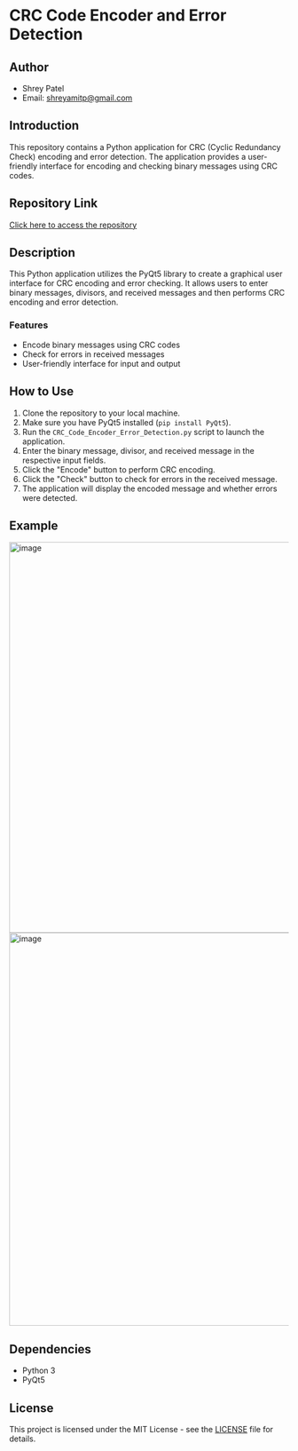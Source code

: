 # CRC Code Encoder and Error Detection

## Author
- Shrey Patel
- Email: shreyamitp@gmail.com
  
## Introduction
This repository contains a Python application for CRC (Cyclic Redundancy Check) encoding and error detection. The application provides a user-friendly interface for encoding and checking binary messages using CRC codes.

## Repository Link
[Click here to access the repository](https://github.com/Shreyp087/CRC-Code-Encoder-and-Error-Detection.git)

## Description
This Python application utilizes the PyQt5 library to create a graphical user interface for CRC encoding and error checking. It allows users to enter binary messages, divisors, and received messages and then performs CRC encoding and error detection.

### Features
- Encode binary messages using CRC codes
- Check for errors in received messages
- User-friendly interface for input and output

## How to Use
1. Clone the repository to your local machine.
2. Make sure you have PyQt5 installed (`pip install PyQt5`).
3. Run the `CRC_Code_Encoder_Error_Detection.py` script to launch the application.
4. Enter the binary message, divisor, and received message in the respective input fields.
5. Click the "Encode" button to perform CRC encoding.
6. Click the "Check" button to check for errors in the received message.
7. The application will display the encoded message and whether errors were detected.

## Example
<img width="704" alt="image" src="https://github.com/Shreyp087/CRC-Code-Encoder-and-Error-Detection/assets/80440996/d0848d6c-4e78-48fa-a7e2-36c2b4d1e771">
<img width="708" alt="image" src="https://github.com/Shreyp087/CRC-Code-Encoder-and-Error-Detection/assets/80440996/d88ce68d-881e-4259-bfd2-3209cbfd35f3">

## Dependencies
- Python 3
- PyQt5

## License
This project is licensed under the MIT License - see the [LICENSE](LICENSE) file for details.
